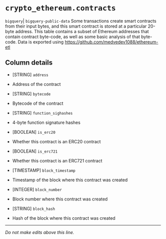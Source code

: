 # `crypto_ethereum.contracts`
`bigquery`| `bigquery-public-data`
Some transactions create smart contracts from their input bytes, and this smart contract is stored at a particular 20-byte address.
This table contains a subset of Ethereum addresses that contain contract byte-code, as well as some basic analysis of that byte-code.
Data is exported using https://github.com/medvedev1088/ethereum-etl

## Column details
* [STRING]    `address`
 - Address of the contract
* [STRING]    `bytecode`
 - Bytecode of the contract
* [STRING]    `function_sighashes`
 - 4-byte function signature hashes
* [BOOLEAN]   `is_erc20`
 - Whether this contract is an ERC20 contract
* [BOOLEAN]   `is_erc721`
 - Whether this contract is an ERC721 contract
* [TIMESTAMP] `block_timestamp`
 - Timestamp of the block where this contract was created
* [INTEGER]   `block_number`
 - Block number where this contract was created
* [STRING]    `block_hash`
 - Hash of the block where this contract was created

-------------------------------------------------------------------------------
*Do not make edits above this line.*
